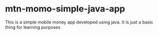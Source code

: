 # mtn-momo-simple-java-app
This is a simple mobile money app developed using java. It is just a basic thing for learning purposes
